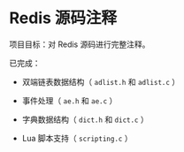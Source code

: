 # Redis 源码注释

项目目标：对 Redis 源码进行完整注释。

已完成：

* 双端链表数据结构（ ``adlist.h`` 和 ``adlist.c`` ）

* 事件处理（ ``ae.h`` 和 ``ae.c`` ）

* 字典数据结构（ ``dict.h`` 和 ``dict.c`` ）

* Lua 脚本支持（ ``scripting.c`` ）
